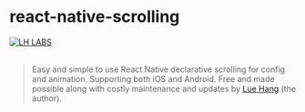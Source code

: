 # react-native-scrolling

<a href="https://luehangs.site/marketplace/product/RN%20Posting%20Demo%20App%20Kit"><img src="https://luehangs.site/images/lh-mobile-strip.jpg" alt="LH LABS"/></a>
<br/>
<br/>

> Easy and simple to use React Native declarative scrolling for config and animation. Supporting both iOS and Android. Free and made possible along with costly maintenance and updates by [Lue Hang](https://www.facebook.com/lue.hang) (the author).
